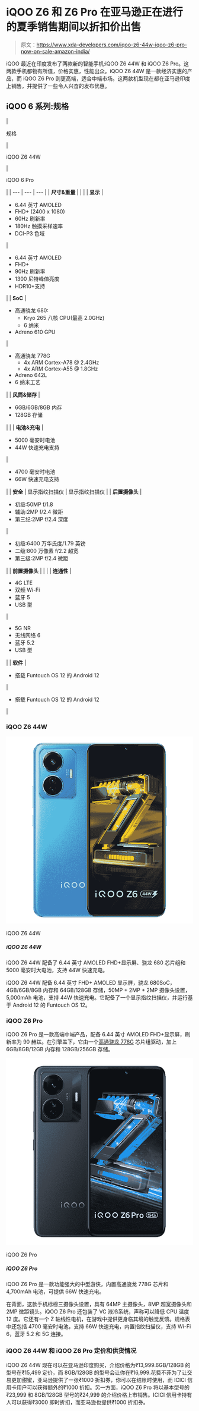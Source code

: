 # iQOO Z6 和 Z6 Pro 在亚马逊正在进行的夏季销售期间以折扣价出售

> 原文：<https://www.xda-developers.com/iqoo-z6-44w-iqoo-z6-pro-now-on-sale-amazon-india/>

iQOO 最近在印度发布了两款新的智能手机:iQOO Z6 44W 和 iQOO Z6 Pro。这两款手机都物有所值，价格实惠，性能出众。iQOO Z6 44W 是一款经济实惠的产品，而 iQOO Z6 Pro 则更高端，适合中端市场。这两款机型现在都在亚马逊印度上销售，并提供了一些令人兴奋的发布优惠。

## iQOO 6 系列:规格

| 

规格

 | 

iQOO Z6 44W

 | 

iQOO 6 Pro

 |
| --- | --- | --- |
| **尺寸&重量** |  |  |
| **显示** | 

*   6.44 英寸 AMOLED
*   FHD+ (2400 x 1080)
*   60Hz 刷新率
*   180Hz 触摸采样速率
*   DCI-P3 色域

 | 

*   6.44 英寸 AMOLED
*   FHD+
*   90Hz 刷新率
*   1300 尼特峰值亮度
*   HDR10+支持

 |
| **SoC** | 

*   高通骁龙 680:
    *   Kryo 265 八核 CPU(最高 2.0GHz)
    *   6 纳米
*   Adreno 610 GPU

 | 

*   高通骁龙 778G
    *   4x ARM Cortex-A78 @ 2.4GHz
    *   4x ARM Cortex-A55 @ 1.8GHz
*   Adreno 642L
*   6 纳米工艺

 |
| **风筒&储存** | 

*   6GB/6GB/8GB 内存
*   128GB 存储

 |  |
| **电池&充电** | 

*   5000 毫安时电池
*   44W 快速充电支持

 | 

*   4700 毫安时电池
*   66W 快速充电支持

 |
| **安全** | 显示指纹扫描仪 | 显示指纹扫描仪 |
| **后置摄像头** | 

*   初级:50MP f/1.8
*   辅助:2MP f/2.4 微距
*   第三纪:2MP f/2.4 深度

 | 

*   初级:6400 万华氏度/1.79 英镑
*   二级:800 万像素 f/2.2 超宽
*   第三级:2MP f/2.4 微距

 |
| **前置摄像头** |  |  |
| **连通性** | 

*   4G LTE
*   双频 Wi-Fi
*   蓝牙 5
*   USB 型

 | 

*   5G NR
*   无线网络 6
*   蓝牙 5.2
*   USB 型

 |
| **软件** | 

*   搭载 Funtouch OS 12 的 Android 12

 | 

*   搭载 Funtouch OS 12 的 Android 12

 |

### iQOO Z6 44W

 <picture>![The iQOO Z6 44W packs a 6.44-inch AMOLED FHD+ display, Snapdragon 680 chipset and a large 5,000mAh battery with 44W fast charging support.](img/3fba4fdde87082d988faaf4b91f95d52.png)</picture> 

iQOO Z6 44W

##### iQOO Z6 44W

iQOO Z6 44W 配备了 6.44 英寸 AMOLED FHD+显示屏、骁龙 680 芯片组和 5000 毫安时大电池，支持 44W 快速充电。

iQOO Z6 44W 配备 6.44 英寸 FHD+ AMOLED 显示屏，骁龙 680SoC，4GB/6GB/8GB 内存和 64GB/128GB 存储，50MP + 2MP + 2MP 摄像头设置，5,000mAh 电池，支持 44W 快速充电。它配备了一个显示指纹扫描仪，并运行基于 Android 12 的 Funtouch OS 12。

### iQOO Z6 Pro

iQOO Z6 Pro 是一款高端中端产品，配备 6.44 英寸 AMOLED FHD+显示屏，刷新率为 90 赫兹。在引擎盖下，它由一个[高通骁龙 778G](https://www.xda-developers.com/qualcomm-snapdragon-778g/) 芯片组驱动，加上 6GB/8GB/12GB 内存和 128GB/256GB 存储。

 <picture>![The iQOO Z6 Pro is a powerful mid-ranger, packing a Qualcomm Snapdragon 778G chipest and a 4,700mAh battery with 66W fast charging.](img/e5842461295ca4d45c82db0dd461f9b0.png)</picture> 

iQOO Z6 Pro

##### iQOO Z6 Pro

iQOO Z6 Pro 是一款功能强大的中型游侠，内置高通骁龙 778G 芯片和 4,700mAh 电池，可提供 66W 快速充电。

在背面，这款手机标榜三摄像头设置，具有 64MP 主摄像头，8MP 超宽摄像头和 2MP 微距镜头。iQOO Z6 Pro 还包装了 VC 液冷系统，声称可以降低 CPU 温度 12 度。它还有一个 Z 轴线性电机，在游戏中提供更身临其境的触觉反馈。规格表中还包括 4700 毫安时电池，支持 66W 快速充电，内置指纹扫描仪，支持 Wi-Fi 6，蓝牙 5.2 和 5G 连接。

### iQOO Z6 44W 和 iQOO Z6 Pro 定价和供货情况

iQOO Z6 44W 现在可以在亚马逊印度购买，介绍价格为₹13,999.6GB/128GB 的型号在₹15,499 定价，而 8GB/128GB 的型号会让你在₹16,999.花费不菲为了让交易更加甜蜜，亚马逊提供了一张₹1000 折扣券，你可以在结账时使用，而 ICICI 信用卡用户可以获得额外的₹1000 折扣。另一方面，iQOO Z6 Pro 将以基本型号的₹23,999 和 8GB/128GB 型号的₹24,999 的介绍价格上市销售。ICICI 信用卡持有人可以获得₹3000 即时折扣，而亚马逊也提供₹1000 折扣券。